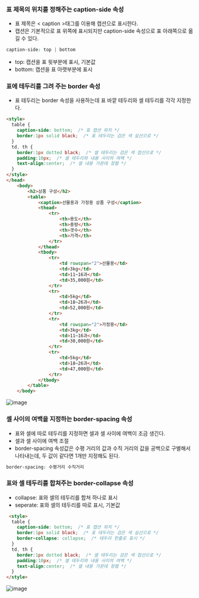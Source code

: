 ### 표 제목의 위치를 정해주는 caption-side 속성

- 표 제목은 < caption >태그를 이용해 캡션으로 표시한다.
- 캡션은 기본적으로 표 위쪽에 표시되지만 caption-side 속성으로 표 아래쪽으로 옮길 수 있다.

```css
caption-side: top | bottom
```

- top: 캡션을 표 윗부분에 표시, 기본값
- bottom: 캡션을 표 아랫부분에 표시

### 표에 테두리를 그려 주는 border 속성

- 표 테두리는 border 속성을 사용하는데 표 바깥 테두리와 셀 테두리를 각각 지정한다.

```html
<style>
  table {
    caption-side: bottom;  /* 표 캡션 위치 */
    border:1px solid black;  /* 표 테두리는 검은 색 실선으로 */
  }
  td, th {
    border:1px dotted black;  /* 셀 테두리는 검은 색 점선으로 */
    padding:10px;  /* 셀 테두리와 내용 사이의 여백 */
    text-align:center;  /* 셀 내용 가운데 정렬 */
  }
</style>
</head>
	<body>		
		<h2>상품 구성</h2>
		<table>
			<caption>선물용과 가정용 상품 구성</caption>
			<thead>
				<tr>
					<th>용도</th>
					<th>중량</th>
					<th>갯수</th>
					<th>가격</th>
				</tr>
			</thead>
			<tbody>
				<tr>
					<td rowspan="2">선물용</td>
					<td>3kg</td>
					<td>11~16과</td>
					<td>35,000원</td>
				</tr>
				<tr>
					<td>5kg</td>
					<td>18~26과</td>
					<td>52,000원</td>
				</tr>
				<tr>
					<td rowspan="2">가정용</td>
					<td>3kg</td>
					<td>11~16과</td>
					<td>30,000원</td>
				</tr>   
				<tr>
					<td>5kg</td>
					<td>18~26과</td>
					<td>47,000원</td>
				</tr>
			</tbody>        
		</table>
	</body>
```
![image](https://github.com/Seonghyun-Park/Web/assets/121333241/51d894cb-148b-48ad-b232-041b344dda9e)

### 셀 사이의 여백을 지정하는 border-spacing 속성

- 표와 셀에 따로 테두리를 지정하면 셀과 셀 사이에 여백이 조금 생긴다.
- 셀과 셀 사이에 여백 조절
- border-spacing 속성값은 수평 거리의 값과 수직 거리의 값을 공백으로 구별해서 나타내는데, 두 값이 같다면 1개만 지정해도 된다.

```css
border-spacing: 수평거리 수직거리
```

### 표와 셀 테두리를 합쳐주는 border-collapse 속성

- collapse: 표와 셀의 테두리를 합쳐 하나로 표시
- seperate: 표와 셀의 테두리를 따로 표시, 기본값

```html
 <style>
  table {
    caption-side: bottom;  /* 표 캡션 위치 */
    border:1px solid black;  /* 표 테두리는 검은 색 실선으로 */
    border-collapse: collapse;  /* 테두리 한줄로 표시 */
  }
  td, th {
    border:1px dotted black;  /* 셀 테두리는 검은 색 점선으로 */
    padding:10px;  /* 셀 테두리와 내용 사이의 여백 */
    text-align:center;  /* 셀 내용 가운데 정렬 */
  }
</style>
```
![image](https://github.com/Seonghyun-Park/Web/assets/121333241/5af59159-d368-44df-854a-b1dd119d8d0e)

